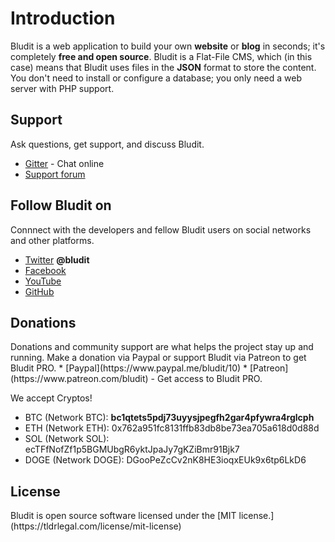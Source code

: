 # Introduction
<!-- position: 1 -->

Bludit is a web application to build your own **website** or **blog** in seconds; it's completely **free and open source**. Bludit is a Flat-File CMS, which (in this case) means that Bludit uses files in the **JSON** format to store the content. You don't need to install or configure a database; you only need a web server with PHP support.

<h2 id="support">Support</h2>
Ask questions, get support, and discuss Bludit.

* [Gitter](https://gitter.im/bludit/support) - Chat online
* [Support forum](https://forum.bludit.org)

<h2 id="follow-bludit">Follow Bludit on</h2>
Connnect with the developers and fellow Bludit users on social networks and other platforms.

* [Twitter](https://twitter.com/bludit) **@bludit**
* [Facebook](https://www.facebook.com/bluditcms)
* [YouTube](https://www.youtube.com/c/Bluditcms)
* [GitHub](https://github.com/bludit/bludit)

<h2 id="donations">Donations</h2>
Donations and community support are what helps the project stay up and running. Make a donation via Paypal or support Bludit via Patreon to get Bludit PRO.
* [Paypal](https://www.paypal.me/bludit/10)
* [Patreon](https://www.patreon.com/bludit) - Get access to Bludit PRO.

We accept Cryptos!
* BTC (Network BTC): **bc1qtets5pdj73uyysjpegfh2gar4pfywra4rglcph**
* ETH (Network ETH): 0x762a951fc8131ffb83db8be73ea705a618d0d88d
* SOL (Network SOL): ecTFfNofZf1p5BGMUbgR6yktJpaJy7gKZiBmr91Bjk7
* DOGE (Network DOGE): DGooPeZcCv2nK8HE3ioqxEUk9x6tp6LkD6

<h2 id="license">License</h2>
Bludit is open source software licensed under the [MIT license.](https://tldrlegal.com/license/mit-license)
